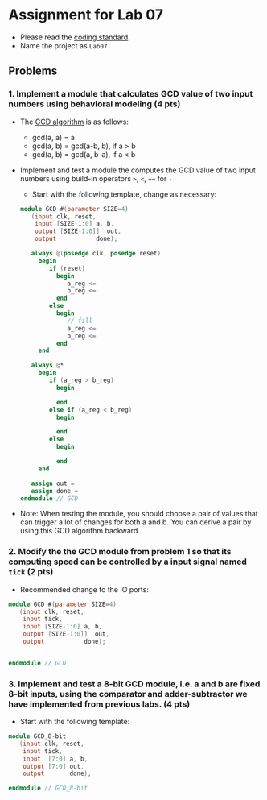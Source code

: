 # Assignment for Lab 07

- Please read the [coding standard](coding_standard.md).
- Name the project as ```Lab07```


## Problems

### 1. Implement a module that calculates GCD value of two input numbers using behavioral modeling (4 pts)

- The [GCD algorithm](https://en.wikipedia.org/wiki/Greatest_common_divisor#Using_Euclid's_algorithm) is as follows:
  - gcd(a, a) = a
  - gcd(a, b) = gcd(a-b, b), if a > b
  - gcd(a, b) = gcd(a, b-a), if a < b

- Implement and test a module the computes the GCD value of two input numbers using build-in operators ```>```, ```<```, ```==``` for ```-```
    - Start with the following template, change as necessary:
    ```verilog
    module GCD #(parameter SIZE=4)
       (input clk, reset,
        input [SIZE-1:0] a, b,
        output [SIZE-1:0]]  out,
        output           done);
    
       always @(posedge clk, posedge reset)
         begin
            if (reset)
              begin
                 a_reg <=
                 b_reg <=
              end
            else
              begin
                 // fill
                 a_reg <=
                 b_reg <=
              end
         end
    
       always @*
         begin
            if (a_reg > b_reg)
              begin
    
              end
            else if (a_reg < b_reg)
              begin
    
              end
            else
              begin
    
              end
         end
    
       assign out =
       assign done =
    endmodule // GCD
    
    ```

- Note: When testing the module, you should choose a pair of values that can trigger a lot of changes for both a and b.
  You can derive a pair by using this GCD algorithm backward.

### 2. Modify the the GCD module from problem 1 so that its computing speed can be controlled by a input signal named ```tick``` (2 pts)
- Recommended change to the IO ports:

```verilog
module GCD #(parameter SIZE=4)
   (input clk, reset,
    input tick,
    input [SIZE-1:0] a, b,
    output [SIZE-1:0]]  out,
    output           done);


endmodule // GCD
```

### 3. Implement and test a 8-bit GCD module, i.e. a and b are fixed 8-bit inputs, using the comparator and adder-subtractor we have implemented from previous labs. (4 pts)

- Start with the following template:

```verilog
module GCD_8-bit
   (input clk, reset,
    input tick,
    input  [7:0] a, b,
    output [7:0] out,
    output       done);

endmodule // GCD_8-bit
```

